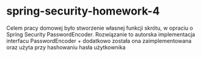 # spring-security-homework-4

Celem pracy domowej było stworzenie własnej funkcji skrótu, w opraciu o Spring Security PasswordEncoder.
Rozwiązanie to autorska implementacja interfacu PasswordEncoder + dodatkowo została ona zaimplementowana
oraz użyta przy hashowaniu hasła użytkownika
